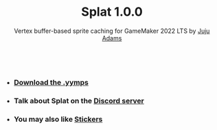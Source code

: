 <h1 align="center">Splat 1.0.0</h1>

<p align="center">Vertex buffer-based sprite caching for GameMaker 2022 LTS by <a href="https://www.jujuadams.com/" target="_blank">Juju Adams</a></p>

&nbsp;

&nbsp;

- ### [Download the .yymps](https://github.com/JujuAdams/splat/releases/)
- ### Talk about Splat on the [Discord server](https://discord.gg/8krYCqr)
- ### You may also like [Stickers](https://github.com/tabularelf/Stickers)
